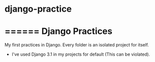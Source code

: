 # django-practice

======
Django Practices
======

My first practices in Django. Every folder is an isolated project for itself.
* I've used Django 3.1 in my projects for default (This can be violated).
